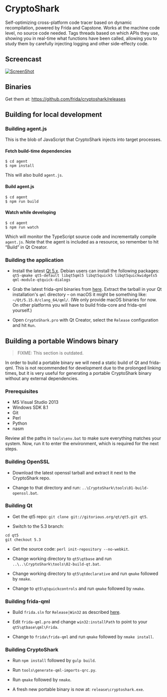 # CryptoShark

Self-optimizing cross-platform code tracer based on dynamic recompilation,
powered by Frida and Capstone. Works at the machine code level, no source
code needed. Tags threads based on which APIs they use, showing you in
real-time what functions have been called, allowing you to study them by
carefully injecting logging and other side-effecty code.

## Screencast

[![ScreenShot](http://img.youtube.com/vi/hzDsxtcRavY/0.jpg)](https://www.youtube.com/watch?v=hzDsxtcRavY)

## Binaries

Get them at: https://github.com/frida/cryptoshark/releases

## Building for local development

### Building agent.js

This is the blob of JavaScript that CryptoShark injects into target processes.

#### Fetch build-time dependencies

    $ cd agent
    $ npm install

This will also build `agent.js`.

#### Build agent.js

    $ cd agent
    $ npm run build

#### Watch while developing

    $ cd agent
    $ npm run watch

Which will monitor the TypeScript source code and incrementally compile
`agent.js`. Note that the agent is included as a resource, so remember
to hit “Build” in Qt Creator.

### Building the application

- Install the latest [Qt 5.x](https://www.qt.io/download-open-source).
  Debian users can install the following packages: `qt5-qmake qt5-default
  libqt5qml5 libqt5quick5 libqt5quickwidgets5 qml-module-qtquick-dialogs`

- Grab the latest frida-qml binaries from
  [here](https://github.com/frida/frida/releases). Extract the tarball in your
  Qt installation's `qml` directory – on macOS it might be something like:
  `~/Qt/5.15.0/clang_64/qml/`.
  (We only provide macOS binaries for now. On other platforms you will have to
  build frida-core and frida-qml yourself.)

- Open `CryptoShark.pro` with Qt Creator, select the `Release` configuration
  and hit `Run`.

## Building a portable Windows binary

> FIXME: This section is outdated.

In order to build a portable binary we will need a static build of Qt and
frida-qml. This is not recommended for development due to the prolonged linking
times, but it is very useful for generating a portable CryptoShark binary
without any external dependencies.

### Prerequisites

* MS Visual Studio 2013
* Windows SDK 8.1
* Git
* Perl
* Python
* nasm

Review all the paths in `tools\env.bat` to make sure everything matches your
system. Now, run it to enter the environment, which is required for the next
steps.

### Building OpenSSL

- Download the latest openssl tarball and extract it next to the CryptoShark repo.

- Change to that directory and run: `..\CryptoShark\tools\01-build-openssl.bat`.

### Building Qt

- Get the qt5 repo: `git clone git://gitorious.org/qt/qt5.git qt5`.

- Switch to the 5.3 branch:

```
cd qt5
git checkout 5.3
```

- Get the source code: `perl init-repository --no-webkit`.

- Change working directory to `qt5\qtbase` and run `..\..\CryptoShark\tools\02-build-qt.bat`.

- Change working directory to `qt5\qtdeclarative` and run `qmake` followed by `nmake`.

- Change to `qt5\qtquickcontrols` and run `qmake` followed by `nmake`.

### Building frida-qml

- Build `frida.sln` for `Release|Win32` as described [here](http://www.frida.re/docs/building/).

- Edit `frida-qml.pro` and change `win32:installPath` to point to
  your `qt5\qtbase\qml\Frida`.

- Change to `frida\frida-qml` and run `qmake` followed by `nmake install`.

### Building CryptoShark

- Run `npm install` followed by `gulp build`.

- Run `tools\generate-qml-imports-qrc.py`.

- Run `qmake` followed by `nmake`.

- A fresh new portable binary is now at: `release\cryptoshark.exe`.
